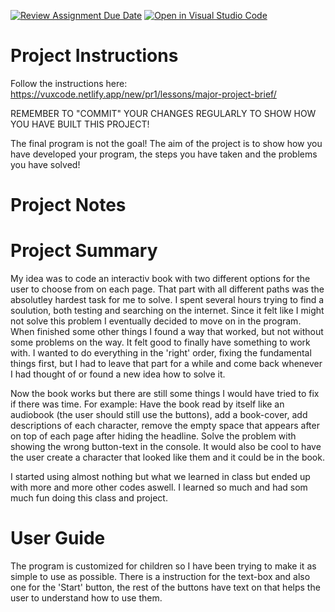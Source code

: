 [![Review Assignment Due Date](https://classroom.github.com/assets/deadline-readme-button-22041afd0340ce965d47ae6ef1cefeee28c7c493a6346c4f15d667ab976d596c.svg)](https://classroom.github.com/a/zon3mdIg)
[![Open in Visual Studio Code](https://classroom.github.com/assets/open-in-vscode-2e0aaae1b6195c2367325f4f02e2d04e9abb55f0b24a779b69b11b9e10269abc.svg)](https://classroom.github.com/online_ide?assignment_repo_id=18889018&assignment_repo_type=AssignmentRepo)
# Project Instructions
Follow the instructions here: https://vuxcode.netlify.app/new/pr1/lessons/major-project-brief/

REMEMBER TO "COMMIT" YOUR CHANGES REGULARLY TO SHOW HOW YOU HAVE BUILT THIS PROJECT! 

The final program is not the goal! The aim of the project is to show how you have developed your program, the steps you have taken and the problems you have solved!

# Project Notes



# Project Summary

My idea was to code an interactiv book with two different options for the user to choose from on each page. That part with all different paths was the absolutley hardest task for me to solve. I spent several hours trying to find a soulution, both testing and searching on the internet. Since it felt like I might not solve this problem I eventually decided to move on in the program. When finished some other things I found a way that worked, but not without some problems on the way. It felt good to finally have something to work with. I wanted to do everything in the 'right' order, fixing the fundamental things first, but I had to leave that part for a while and come back whenever I had thought of or found a new idea how to solve it. 

Now the book works but there are still some things I would have tried to fix if there was time. For example: Have the book read by itself like an audiobook (the user should still use the buttons), add a book-cover, add descriptions of each character, remove the empty space that appears after on top of each page after hiding the headline. Solve the problem with showing the wrong button-text in the console. It would also be cool to have the user create a character that looked like them and it could be in the book. 

I started using almost nothing but what we learned in class but ended up with more and more other  codes aswell. I learned so much and had som much fun doing this class and project.  



# User Guide

The program is customized for children so I have been trying to make it as simple to use as possible. There is a instruction for the text-box and also one for the 'Start' button, the rest of the buttons have text on that helps the user to understand how to use them. 